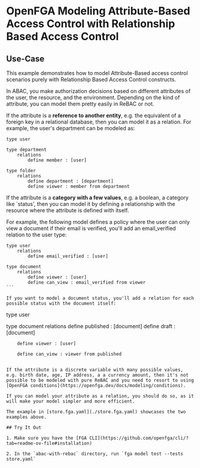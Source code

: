 # OpenFGA Modeling Attribute-Based Access Control with Relationship Based Access Control

## Use-Case

This example demonstrates how to model Attribute-Based access control scenarios purely with Relationship Based Access Control constructs.

In ABAC, you make authorization decisions based on different attributes of the user, the resource, and the environment. Depending on the kind of attribute, you can model them pretty easily in ReBAC or not.

If the attribute is a **reference to another entity**, e.g. the equivalent of a foreign key in a relational database, then you can model it as a relation. For example, the user's department can be modeled as:

```
type user

type department
    relations
        define member : [user]

type folder
    relations
        define department : [department]
        define viewer : member from department
```

If the attribute is a **category with a few values**, e.g. a boolean, a category like `status', then you can model it by defining a relationship with the resource where the attribute is defined with itself. 

For example, the following model defines a policy where the user can only view a document if their email is verified, you'll add an email_verified relation to the user type:

````
type user
    relations
        define email_verified : [user]
        
type document
    relations
        define viewer : [user]
        define can_view : email_verified from viewer
```

If you want to model a document status, you'll add a relation for each possible status with the document itself:

````
type user
        
type document
    relations
        define published : [document]
        define draft : [document]

        define viewer : [user]

        define can_view : viewer from published
```

If the attribute is a discrete variable with many possible values, e.g. birth date, age, IP address, a a currency amount, then it's not possible to be modeled with pure ReBAC and you need to resort to using [OpenFGA conditions](https://openfga.dev/docs/modeling/conditions). 

If you can model your attribute as a relation, you should do so, as it will make your model simpler and more efficient.

The example in [store.fga.yaml](./store.fga.yaml) showcases the two examples above.

## Try It Out

1. Make sure you have the [FGA CLI](https://github.com/openfga/cli/?tab=readme-ov-file#installation)

2. In the `abac-with-rebac` directory, run `fga model test --tests store.yaml`


